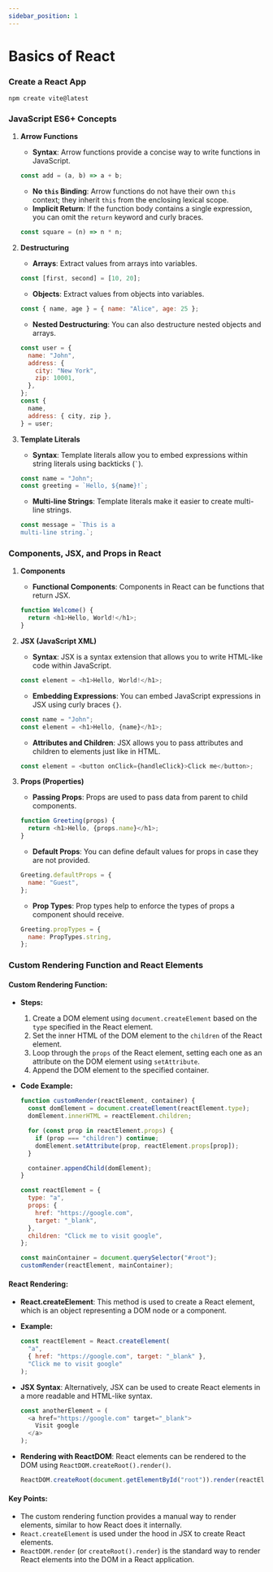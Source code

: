 ```yaml
---
sidebar_position: 1
---
```

# Basics of React

### Create a React App

```
npm create vite@latest
```

### JavaScript ES6+ Concepts

1. **Arrow Functions**

   - **Syntax**: Arrow functions provide a concise way to write functions in JavaScript.

   ```javascript
   const add = (a, b) => a + b;
   ```

   - **No `this` Binding**: Arrow functions do not have their own `this` context; they inherit `this` from the enclosing lexical scope.
   - **Implicit Return**: If the function body contains a single expression, you can omit the `return` keyword and curly braces.

   ```javascript
   const square = (n) => n * n;
   ```

2. **Destructuring**

   - **Arrays**: Extract values from arrays into variables.

   ```javascript
   const [first, second] = [10, 20];
   ```

   - **Objects**: Extract values from objects into variables.

   ```javascript
   const { name, age } = { name: "Alice", age: 25 };
   ```

   - **Nested Destructuring**: You can also destructure nested objects and arrays.

   ```javascript
   const user = {
     name: "John",
     address: {
       city: "New York",
       zip: 10001,
     },
   };
   const {
     name,
     address: { city, zip },
   } = user;
   ```

3. **Template Literals**
   - **Syntax**: Template literals allow you to embed expressions within string literals using backticks (`` ` ``).
   ```javascript
   const name = "John";
   const greeting = `Hello, ${name}!`;
   ```
   - **Multi-line Strings**: Template literals make it easier to create multi-line strings.
   ```javascript
   const message = `This is a
   multi-line string.`;
   ```



### Components, JSX, and Props in React

1. **Components**

   - **Functional Components**: Components in React can be functions that return JSX.

   ```javascript
   function Welcome() {
     return <h1>Hello, World!</h1>;
   }
   ```

2. **JSX (JavaScript XML)**

   - **Syntax**: JSX is a syntax extension that allows you to write HTML-like code within JavaScript.

   ```javascript
   const element = <h1>Hello, World!</h1>;
   ```

   - **Embedding Expressions**: You can embed JavaScript expressions in JSX using curly braces `{}`.

   ```javascript
   const name = "John";
   const element = <h1>Hello, {name}</h1>;
   ```

   - **Attributes and Children**: JSX allows you to pass attributes and children to elements just like in HTML.

   ```javascript
   const element = <button onClick={handleClick}>Click me</button>;
   ```

3. **Props (Properties)**
   - **Passing Props**: Props are used to pass data from parent to child components.
   ```javascript
   function Greeting(props) {
     return <h1>Hello, {props.name}</h1>;
   }
   ```
   - **Default Props**: You can define default values for props in case they are not provided.
   ```javascript
   Greeting.defaultProps = {
     name: "Guest",
   };
   ```
   - **Prop Types**: Prop types help to enforce the types of props a component should receive.
   ```javascript
   Greeting.propTypes = {
     name: PropTypes.string,
   };
   ```



### Custom Rendering Function and React Elements

#### **Custom Rendering Function:**

- **Steps:**

  1. Create a DOM element using `document.createElement` based on the `type` specified in the React element.
  2. Set the inner HTML of the DOM element to the `children` of the React element.
  3. Loop through the `props` of the React element, setting each one as an attribute on the DOM element using `setAttribute`.
  4. Append the DOM element to the specified container.

- **Code Example:**

  ```javascript
  function customRender(reactElement, container) {
    const domElement = document.createElement(reactElement.type);
    domElement.innerHTML = reactElement.children;

    for (const prop in reactElement.props) {
      if (prop === "children") continue;
      domElement.setAttribute(prop, reactElement.props[prop]);
    }

    container.appendChild(domElement);
  }

  const reactElement = {
    type: "a",
    props: {
      href: "https://google.com",
      target: "_blank",
    },
    children: "Click me to visit google",
  };

  const mainContainer = document.querySelector("#root");
  customRender(reactElement, mainContainer);
  ```

#### **React Rendering:**

- **React.createElement**: This method is used to create a React element, which is an object representing a DOM node or a component.
- **Example:**

  ```javascript
  const reactElement = React.createElement(
    "a",
    { href: "https://google.com", target: "_blank" },
    "Click me to visit google"
  );
  ```

- **JSX Syntax**: Alternatively, JSX can be used to create React elements in a more readable and HTML-like syntax.

  ```javascript
  const anotherElement = (
    <a href="https://google.com" target="_blank">
      Visit google
    </a>
  );
  ```

- **Rendering with ReactDOM**: React elements can be rendered to the DOM using `ReactDOM.createRoot().render()`.
  ```javascript
  ReactDOM.createRoot(document.getElementById("root")).render(reactElement);
  ```

#### **Key Points:**

- The custom rendering function provides a manual way to render elements, similar to how React does it internally.
- `React.createElement` is used under the hood in JSX to create React elements.
- `ReactDOM.render` (or `createRoot().render`) is the standard way to render React elements into the DOM in a React application.
